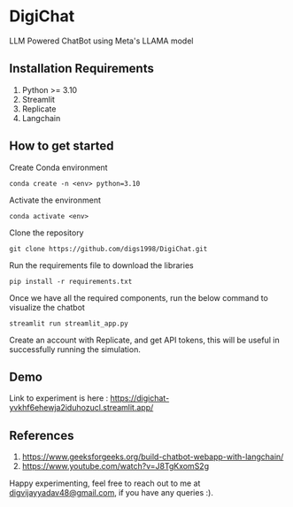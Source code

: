 # DigiChat
LLM Powered ChatBot using Meta's LLAMA model

## Installation Requirements

1. Python >= 3.10
2. Streamlit
3. Replicate
4. Langchain

## How to get started

Create Conda environment

`conda create -n <env> python=3.10`

Activate the environment

`conda activate <env>`

Clone the repository

`git clone https://github.com/digs1998/DigiChat.git`

Run the requirements file to download the libraries

`pip install -r requirements.txt`

Once we have all the required components, run the below command to visualize the chatbot

`streamlit run streamlit_app.py`

Create an account with Replicate, and get API tokens, this will be useful in successfully running the simulation.

## Demo

Link to experiment is here : https://digichat-yvkhf6ehewja2iduhozucl.streamlit.app/

## References

1. https://www.geeksforgeeks.org/build-chatbot-webapp-with-langchain/
2. https://www.youtube.com/watch?v=J8TgKxomS2g

Happy experimenting, feel free to reach out to me at digvijayyadav48@gmail.com, if you have any queries :).
